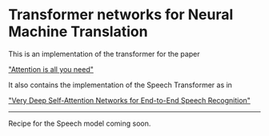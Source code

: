 # Transformer networks for Neural Machine Translation

This is an implementation of the transformer for the paper

["Attention is all you need"](https://papers.nips.cc/paper/7181-attention-is-all-you-need.pdf)

It also contains the implementation of the Speech Transformer as in

["Very Deep Self-Attention Networks for End-to-End Speech Recognition"](https://arxiv.org/abs/1904.13377)

----------------------------

Recipe for the Speech model coming soon.
